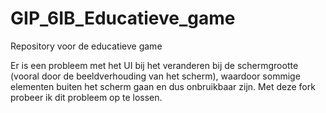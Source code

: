 # GIP_6IB_Educatieve_game
Repository voor de educatieve game

Er is een probleem met het UI bij het veranderen bij de schermgrootte (vooral door de beeldverhouding van het scherm),
waardoor sommige elementen buiten het scherm gaan en dus onbruikbaar zijn. Met deze fork probeer ik dit probleem op te lossen.